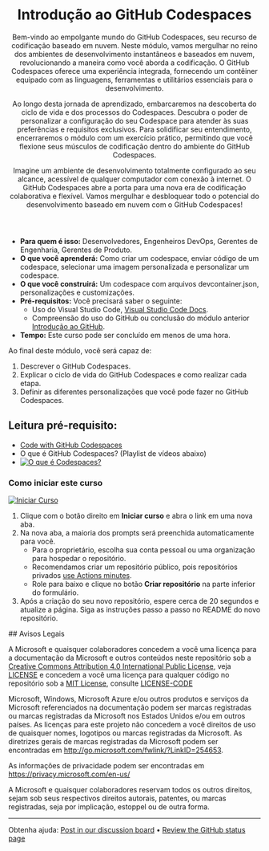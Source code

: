 <header>

# Introdução ao GitHub Codespaces

Bem-vindo ao empolgante mundo do GitHub Codespaces, seu recurso de codificação baseado em nuvem. Neste módulo, vamos mergulhar no reino dos ambientes de desenvolvimento instantâneos e baseados em nuvem, revolucionando a maneira como você aborda a codificação. O GitHub Codespaces oferece uma experiência integrada, fornecendo um contêiner equipado com as linguagens, ferramentas e utilitários essenciais para o desenvolvimento.

Ao longo desta jornada de aprendizado, embarcaremos na descoberta do ciclo de vida e dos processos do Codespaces. Descubra o poder de personalizar a configuração do seu Codespace para atender às suas preferências e requisitos exclusivos. Para solidificar seu entendimento, encerraremos o módulo com um exercício prático, permitindo que você flexione seus músculos de codificação dentro do ambiente do GitHub Codespaces.

Imagine um ambiente de desenvolvimento totalmente configurado ao seu alcance, acessível de qualquer computador com conexão à internet. O GitHub Codespaces abre a porta para uma nova era de codificação colaborativa e flexível. Vamos mergulhar e desbloquear todo o potencial do desenvolvimento baseado em nuvem com o GitHub Codespaces!

</header>

- **Para quem é isso:** Desenvolvedores, Engenheiros DevOps, Gerentes de Engenharia, Gerentes de Produto.
- **O que você aprenderá:** Como criar um codespace, enviar código de um codespace, selecionar uma imagem personalizada e personalizar um codespace.
- **O que você construirá:** Um codespace com arquivos devcontainer.json, personalizações e customizações.
- **Pré-requisitos:** Você precisará saber o seguinte:
  - Uso do Visual Studio Code, [Visual Studio Code Docs](https://code.visualstudio.com/docs).
  - Compreensão do uso do GitHub ou conclusão do módulo anterior [Introdução ao GitHub](https://github.com/paulanunes85/Mastering-GitHub-Copilot-for-Paired-Programming/tree/main/01-Introduction-to-GitHub).
- **Tempo:** Este curso pode ser concluído em menos de uma hora.

Ao final deste módulo, você será capaz de:

1. Descrever o GitHub Codespaces.
2. Explicar o ciclo de vida do GitHub Codespaces e como realizar cada etapa.
3. Definir as diferentes personalizações que você pode fazer no GitHub Codespaces.


## Leitura pré-requisito: 

- [Code with GitHub Codespaces](https://learn.microsoft.com/training/modules/code-with-github-codespaces/?WT.mc_id=academic-113596-abartolo)
- O que é GitHub Codespaces? (Playlist de vídeos abaixo)
- [![O que é Codespaces?](https://img.youtube.com/vi/ozuDPmcC1io/0.jpg)](https://www.youtube.com/watch?v=ozuDPmcC1io&list=PLmsFUfdnGr3wTl-NCblzcrEv2lFSX975-)



### Como iniciar este curso

<!-- For start course, run in JavaScript:
'https://github.com/new?' + new URLSearchParams({
  template_owner: 'skills',
  template_name: 'code-with-codespaces',
  owner: '@me',
  name: 'skills-code-with-codespaces',
  description: 'My clone repository',
  visibility: 'public',
}).toString()
-->

[![Iniciar Curso](https://user-images.githubusercontent.com/1221423/235727646-4a590299-ffe5-480d-8cd5-8194ea184546.svg)](https://github.com/new?template_owner=skills&template_name=code-with-codespaces&owner=%40me&name=skills-code-with-codespaces&description=My+clone+repository&visibility=public)

1. Clique com o botão direito em **Iniciar curso** e abra o link em uma nova aba.
2. Na nova aba, a maioria dos prompts será preenchida automaticamente para você.
   - Para o proprietário, escolha sua conta pessoal ou uma organização para hospedar o repositório.
   - Recomendamos criar um repositório público, pois repositórios privados [use Actions minutes](https://docs.github.com/en/billing/managing-billing-for-github-actions/about-billing-for-github-actions?WT.mc_id=academic-113596-abartolo).
   - Role para baixo e clique no botão **Criar repositório** na parte inferior do formulário.
3. Após a criação do seu novo repositório, espere cerca de 20 segundos e atualize a página. Siga as instruções passo a passo no README do novo repositório.

<footer>
## Avisos Legais
 
A Microsoft e quaisquer colaboradores concedem a você uma licença para a documentação da Microsoft e outros conteúdos neste repositório sob a [Creative Commons Attribution 4.0 International Public License](https://creativecommons.org/licenses/by/4.0/legalcode),
veja [LICENSE](LICENSE) e concedem a você uma licença para qualquer código no repositório sob a  [MIT License](https://opensource.org/licenses/MIT), consulte
[LICENSE-CODE](LICENSE-CODE)
 
Microsoft, Windows, Microsoft Azure e/ou outros produtos e serviços da Microsoft referenciados na documentação podem ser marcas registradas ou marcas registradas da Microsoft nos Estados Unidos e/ou em outros países. As licenças para este projeto não concedem a você direitos de uso de quaisquer nomes, logotipos ou marcas registradas da Microsoft. As diretrizes gerais de marcas registradas da Microsoft podem ser encontradas em http://go.microsoft.com/fwlink/?LinkID=254653.
 
As informações de privacidade podem ser encontradas em https://privacy.microsoft.com/en-us/
 
A Microsoft e quaisquer colaboradores reservam todos os outros direitos, sejam sob seus respectivos direitos autorais, patentes, ou marcas registradas, seja por implicação, estoppel ou de outra forma.
<!--
  <<< Author notes: Footer >>>
  Add a link to get support, GitHub status page, code of conduct, license link.
-->

---


Obtenha ajuda: [Post in our discussion board](https://github.com/orgs/skills/discussions/categories/introduction-to-github) &bull; [Review the GitHub status page](https://www.githubstatus.com/)

